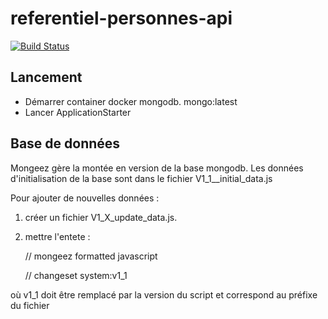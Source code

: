 # referentiel-personnes-api

[![Build Status](https://travis-ci.org/SofteamOuest/referentiel-personnes-api.svg?branch=master)](https://travis-ci.org/SofteamOuest/referentiel-personnes-api)

## Lancement

- Démarrer container docker mongodb. mongo:latest
- Lancer ApplicationStarter

## Base de données

Mongeez gère la montée en version de la base mongodb.
Les données d'initialisation de la base sont dans le fichier V1_1__initial_data.js

Pour ajouter de nouvelles données :

1) créer un fichier V1_X_update_data.js.
2) mettre l'entete :

    // mongeez formatted javascript
    
    // changeset system:v1_1
    
où v1_1 doit être remplacé par la version du script et correspond au préfixe du fichier


